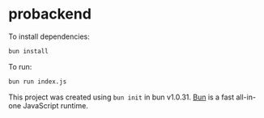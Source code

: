 # probackend

To install dependencies:

```bash
bun install
```

To run:

```bash
bun run index.js
```

This project was created using `bun init` in bun v1.0.31. [Bun](https://bun.sh) is a fast all-in-one JavaScript runtime.
